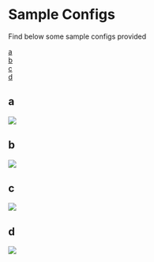 # Sample Configs
Find below some sample configs provided

[a](#a)  
[b](#b)  
[c](#c)  
[d](#d)  

<a name="a"></a>
## a
![](a/sirula.gif)
## b
<a name="b"></a>
![](b/sirula.png)
## c
<a name="c"></a>
![](c/screenshot.png)
## d
<a name="d"></a>
![](d/screenshot.png)
